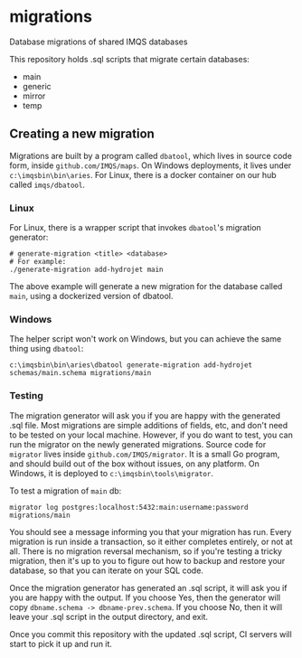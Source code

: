 # migrations
Database migrations of shared IMQS databases

This repository holds .sql scripts that migrate certain databases:
* main
* generic
* mirror
* temp

## Creating a new migration
Migrations are built by a program called `dbatool`, which lives in source code form, inside `github.com/IMQS/maps`. On Windows deployments, it lives under `c:\imqsbin\bin\aries`. For Linux, there is a docker container on our hub called `imqs/dbatool`.

### Linux
For Linux, there is a wrapper script that invokes `dbatool`'s migration generator:

    # generate-migration <title> <database>
    # For example:
    ./generate-migration add-hydrojet main

The above example will generate a new migration for the database called `main`, using a dockerized version of dbatool.

### Windows
The helper script won't work on Windows, but you can achieve the same thing using `dbatool`:

    c:\imqsbin\bin\aries\dbatool generate-migration add-hydrojet schemas/main.schema migrations/main

### Testing
The migration generator will ask you if you are happy with the generated .sql file. Most migrations are simple additions of fields, etc, and don't need to be tested on your local machine. However, if you do want to test, you can run the migrator on the newly generated migrations. Source code for `migrator` lives inside `github.com/IMQS/migrator`. It is a small Go program, and should build out of the box without issues, on any platform. On Windows, it is deployed to `c:\imqsbin\tools\migrator`.

To test a migration of `main` db:

    migrator log postgres:localhost:5432:main:username:password migrations/main

You should see a message informing you that your migration has run. Every migration is run inside a transaction, so it either completes entirely, or not at all. There is no migration reversal mechanism, so if you're testing a tricky migration, then it's up to you to figure out how to backup and restore your database, so that you can iterate on your SQL code.

Once the migration generator has generated an .sql script, it will ask you if you are happy with the output. If you choose Yes, then the generator will copy `dbname.schema -> dbname-prev.schema`. If you choose No, then it will leave your .sql script in the output directory, and exit.

Once you commit this repository with the updated .sql script, CI servers will start to pick it up and run it.